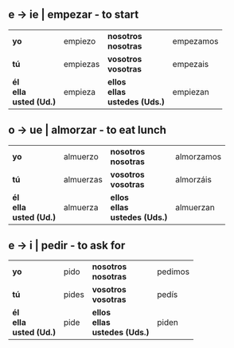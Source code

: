 ## e -> ie | empezar - to start

|     |     |     |     |
| --- | --- | --- | --- |
| **yo** | empiezo | **nosotros<br/>nosotras** | empezamos |
| **tú** | empiezas | **vosotros<br/>vosotras** | empezais |
| **él<br/>ella<br/>usted (Ud.)** | empieza | **ellos<br/>ellas<br/>ustedes (Uds.)** | empiezan |

## o -> ue | almorzar - to eat lunch

|     |     |     |     |
| --- | --- | --- | --- |
| **yo** | almuerzo | **nosotros<br/>nosotras** | almorzamos |
| **tú** | almuerzas | **vosotros<br/>vosotras** | almorzáis |
| **él<br/>ella<br/>usted (Ud.)** | almuerza | **ellos<br/>ellas<br/>ustedes (Uds.)** | almuerzan |

## e -> i | pedir - to ask for

|     |     |     |     |
| --- | --- | --- | --- |
| **yo** | pido | **nosotros<br/>nosotras** | pedimos |
| **tú** | pides | **vosotros<br/>vosotras** | pedís |
| **él<br/>ella<br/>usted (Ud.)** | pide | **ellos<br/>ellas<br/>ustedes (Uds.)** | piden |
